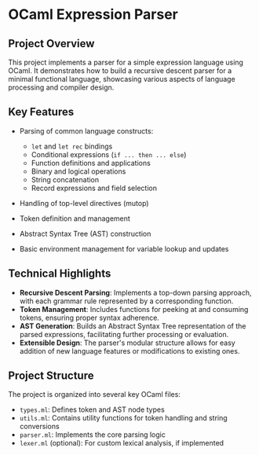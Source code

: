 # OCaml Expression Parser

## Project Overview

This project implements a parser for a simple expression language using OCaml. It demonstrates how to build a recursive descent parser for a minimal functional language, showcasing various aspects of language processing and compiler design.

## Key Features

- Parsing of common language constructs:
  - `let` and `let rec` bindings
  - Conditional expressions (`if ... then ... else`)
  - Function definitions and applications
  - Binary and logical operations
  - String concatenation
  - Record expressions and field selection

- Handling of top-level directives (mutop)
- Token definition and management
- Abstract Syntax Tree (AST) construction
- Basic environment management for variable lookup and updates

## Technical Highlights

- **Recursive Descent Parsing**: Implements a top-down parsing approach, with each grammar rule represented by a corresponding function.
- **Token Management**: Includes functions for peeking at and consuming tokens, ensuring proper syntax adherence.
- **AST Generation**: Builds an Abstract Syntax Tree representation of the parsed expressions, facilitating further processing or evaluation.
- **Extensible Design**: The parser's modular structure allows for easy addition of new language features or modifications to existing ones.

## Project Structure

The project is organized into several key OCaml files:

- `types.ml`: Defines token and AST node types
- `utils.ml`: Contains utility functions for token handling and string conversions
- `parser.ml`: Implements the core parsing logic
- `lexer.ml` (optional): For custom lexical analysis, if implemented
